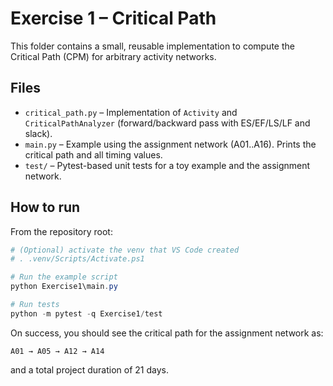 # Exercise 1 – Critical Path

This folder contains a small, reusable implementation to compute the Critical Path (CPM) for arbitrary activity networks.

## Files
- `critical_path.py` – Implementation of `Activity` and `CriticalPathAnalyzer` (forward/backward pass with ES/EF/LS/LF and slack).
- `main.py` – Example using the assignment network (A01..A16). Prints the critical path and all timing values.
- `test/` – Pytest-based unit tests for a toy example and the assignment network.

## How to run

From the repository root:

```powershell
# (Optional) activate the venv that VS Code created
# . .venv/Scripts/Activate.ps1

# Run the example script
python Exercise1\main.py

# Run tests
python -m pytest -q Exercise1/test
```

On success, you should see the critical path for the assignment network as:

```
A01 → A05 → A12 → A14
```

and a total project duration of 21 days.
